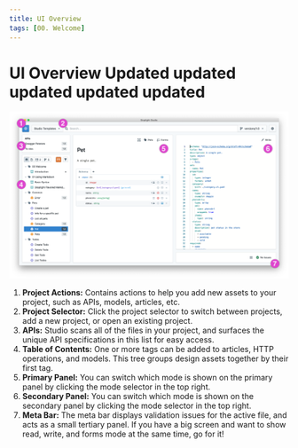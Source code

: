 ```yaml
---
title: UI Overview
tags: [00. Welcome]
---
```


# UI Overview Updated updated updated updated updated

![](../assets/images/studio-overview.png)

1. **Project Actions:** Contains actions to help you add new assets to your project, such as APIs, models, articles, etc.
2. **Project Selector:** Click the project selector to switch between projects, add a new project, or open an existing project.
3. **APIs:** Studio scans all of the files in your project, and surfaces the unique API specifications in this list for easy access.
4. **Table of Contents:** One or more tags can be added to articles, HTTP operations, and models. This tree groups design assets together by their first tag.
5. **Primary Panel:** You can switch which mode is shown on the primary panel by clicking the mode selector in the top right.
6. **Secondary Panel:** You can switch which mode is shown on the secondary panel by clicking the mode selector in the top right.
7. **Meta Bar:** The meta bar displays validation issues for the active file, and acts as a small tertiary panel. If you have a big screen and want to show read, write, and forms mode at the same time, go for it!
